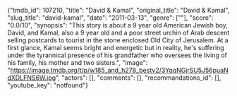 {"tmdb_id": 107210, "title": "David & Kamal", "original_title": "David & Kamal", "slug_title": "david-kamal", "date": "2011-03-13", "genre": [""], "score": "0.0/10", "synopsis": "This story is about a 9 year old American Jewish boy, David, and Kamal, also a 9 year old and a poor street urchin of Arab descent selling postcards to tourist in the stone enclosed Old City of Jerusalem. At a first glance, Kamal seems bright and energetic but in reality, he's suffering under the tyrannical presence of his grandfather who oversees the living of his family, his mother and two sisters.", "image": "https://image.tmdb.org/t/p/w185_and_h278_bestv2/3YqqNGjrSU5J56puaNdXDLFNS6W.jpg", "actors": [], "comments": [], "recommandations_id": [], "youtube_key": "notfound"}